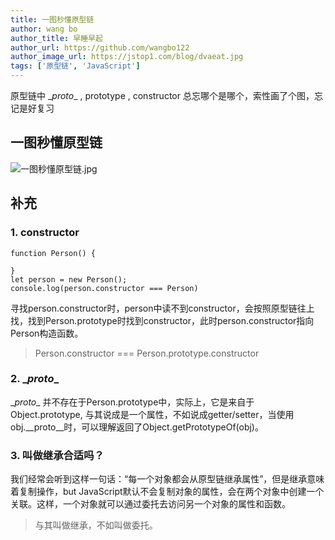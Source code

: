 ```yaml
---
title: 一图秒懂原型链
author: wang bo
author_title: 早睡早起
author_url: https://github.com/wangbo122
author_image_url: https://jstop1.com/blog/dvaeat.jpg
tags: ['原型链', 'JavaScript']
---
```


原型链中 \__proto__ , prototype , constructor 总忘哪个是哪个，索性画了个图，忘记是好复习

<!--truncate-->

## 一图秒懂原型链
![一图秒懂原型链.jpg](https://jstop1.com/blog/一图秒懂原型链.jpg)

## 补充
### 1. constructor
```
function Person() {

}
let person = new Person();
console.log(person.constructor === Person)
```
寻找person.constructor时，person中读不到constructor，会按照原型链往上找，找到Person.prototype时找到constructor，此时person.constructor指向Person构造函数。

> Person.constructor === Person.prototype.constructor

### 2. \__proto__

\__proto__ 并不存在于Person.prototype中，实际上，它是来自于Object.prototype,
与其说成是一个属性，不如说成getter/setter，当使用obj.\__proto__时，可以理解返回了Object.getPrototypeOf(obj)。

### 3. 叫做继承合适吗？

我们经常会听到这样一句话：“每一个对象都会从原型链继承属性”，但是继承意味着复制操作，but JavaScript默认不会复制对象的属性，会在两个对象中创建一个关联。这样，一个对象就可以通过委托去访问另一个对象的属性和函数。

> 与其叫做继承，不如叫做委托。
